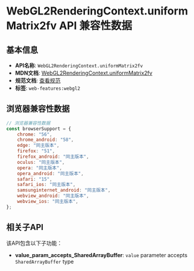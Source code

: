 # WebGL2RenderingContext.uniformMatrix2fv API 兼容性数据

## 基本信息

- **API名称**: `WebGL2RenderingContext.uniformMatrix2fv`
- **MDN文档**: [WebGL2RenderingContext.uniformMatrix2fv](https://developer.mozilla.org/docs/Web/API/WebGL2RenderingContext/uniformMatrix)
- **规范文档**: [查看规范](https://registry.khronos.org/webgl/specs/latest/1.0/#5.14.10)
- **标签**: `web-features:webgl2`

## 浏览器兼容性数据

```javascript
// 浏览器兼容性数据
const browserSupport = {
    chrome: "56",
    chrome_android: "58",
    edge: "同主版本",
    firefox: "51",
    firefox_android: "同主版本",
    oculus: "同主版本",
    opera: "同主版本",
    opera_android: "同主版本",
    safari: "15",
    safari_ios: "同主版本",
    samsunginternet_android: "同主版本",
    webview_android: "同主版本",
    webview_ios: "同主版本",
};

```

## 相关子API

该API包含以下子功能：

- **value_param_accepts_SharedArrayBuffer**: `value` parameter accepts `SharedArrayBuffer` type

